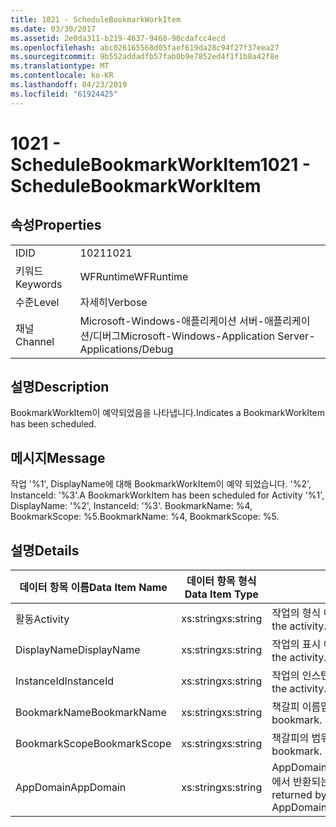 ```yaml
---
title: 1021 - ScheduleBookmarkWorkItem
ms.date: 03/30/2017
ms.assetid: 2e0da311-b219-4637-9460-90cdafcc4ecd
ms.openlocfilehash: abc026165568d05faef619da28c94f27f37eea27
ms.sourcegitcommit: 9b552addadfb57fab0b9e7852ed4f1f1b8a42f8e
ms.translationtype: MT
ms.contentlocale: ko-KR
ms.lasthandoff: 04/23/2019
ms.locfileid: "61924425"
---
```

# <a name="1021---schedulebookmarkworkitem"></a><span data-ttu-id="d38ab-102">1021 - ScheduleBookmarkWorkItem</span><span class="sxs-lookup"><span data-stu-id="d38ab-102">1021 - ScheduleBookmarkWorkItem</span></span>
## <a name="properties"></a><span data-ttu-id="d38ab-103">속성</span><span class="sxs-lookup"><span data-stu-id="d38ab-103">Properties</span></span>  
  
|||  
|-|-|  
|<span data-ttu-id="d38ab-104">ID</span><span class="sxs-lookup"><span data-stu-id="d38ab-104">ID</span></span>|<span data-ttu-id="d38ab-105">1021</span><span class="sxs-lookup"><span data-stu-id="d38ab-105">1021</span></span>|  
|<span data-ttu-id="d38ab-106">키워드</span><span class="sxs-lookup"><span data-stu-id="d38ab-106">Keywords</span></span>|<span data-ttu-id="d38ab-107">WFRuntime</span><span class="sxs-lookup"><span data-stu-id="d38ab-107">WFRuntime</span></span>|  
|<span data-ttu-id="d38ab-108">수준</span><span class="sxs-lookup"><span data-stu-id="d38ab-108">Level</span></span>|<span data-ttu-id="d38ab-109">자세히</span><span class="sxs-lookup"><span data-stu-id="d38ab-109">Verbose</span></span>|  
|<span data-ttu-id="d38ab-110">채널</span><span class="sxs-lookup"><span data-stu-id="d38ab-110">Channel</span></span>|<span data-ttu-id="d38ab-111">Microsoft-Windows-애플리케이션 서버-애플리케이션/디버그</span><span class="sxs-lookup"><span data-stu-id="d38ab-111">Microsoft-Windows-Application Server-Applications/Debug</span></span>|  
  
## <a name="description"></a><span data-ttu-id="d38ab-112">설명</span><span class="sxs-lookup"><span data-stu-id="d38ab-112">Description</span></span>  
 <span data-ttu-id="d38ab-113">BookmarkWorkItem이 예약되었음을 나타냅니다.</span><span class="sxs-lookup"><span data-stu-id="d38ab-113">Indicates a BookmarkWorkItem has been scheduled.</span></span>  
  
## <a name="message"></a><span data-ttu-id="d38ab-114">메시지</span><span class="sxs-lookup"><span data-stu-id="d38ab-114">Message</span></span>  
 <span data-ttu-id="d38ab-115">작업 '%1', DisplayName에 대해 BookmarkWorkItem이 예약 되었습니다. '%2', InstanceId: '%3'.</span><span class="sxs-lookup"><span data-stu-id="d38ab-115">A BookmarkWorkItem has been scheduled for Activity '%1', DisplayName: '%2', InstanceId: '%3'.</span></span>  <span data-ttu-id="d38ab-116">BookmarkName: %4, BookmarkScope: %5.</span><span class="sxs-lookup"><span data-stu-id="d38ab-116">BookmarkName: %4, BookmarkScope: %5.</span></span>  
  
## <a name="details"></a><span data-ttu-id="d38ab-117">설명</span><span class="sxs-lookup"><span data-stu-id="d38ab-117">Details</span></span>  
  
|<span data-ttu-id="d38ab-118">데이터 항목 이름</span><span class="sxs-lookup"><span data-stu-id="d38ab-118">Data Item Name</span></span>|<span data-ttu-id="d38ab-119">데이터 항목 형식</span><span class="sxs-lookup"><span data-stu-id="d38ab-119">Data Item Type</span></span>|<span data-ttu-id="d38ab-120">설명</span><span class="sxs-lookup"><span data-stu-id="d38ab-120">Description</span></span>|  
|--------------------|--------------------|-----------------|  
|<span data-ttu-id="d38ab-121">활동</span><span class="sxs-lookup"><span data-stu-id="d38ab-121">Activity</span></span>|<span data-ttu-id="d38ab-122">xs:string</span><span class="sxs-lookup"><span data-stu-id="d38ab-122">xs:string</span></span>|<span data-ttu-id="d38ab-123">작업의 형식 이름입니다.</span><span class="sxs-lookup"><span data-stu-id="d38ab-123">The type name of the activity.</span></span>|  
|<span data-ttu-id="d38ab-124">DisplayName</span><span class="sxs-lookup"><span data-stu-id="d38ab-124">DisplayName</span></span>|<span data-ttu-id="d38ab-125">xs:string</span><span class="sxs-lookup"><span data-stu-id="d38ab-125">xs:string</span></span>|<span data-ttu-id="d38ab-126">작업의 표시 이름입니다.</span><span class="sxs-lookup"><span data-stu-id="d38ab-126">The display name of the activity.</span></span>|  
|<span data-ttu-id="d38ab-127">InstanceId</span><span class="sxs-lookup"><span data-stu-id="d38ab-127">InstanceId</span></span>|<span data-ttu-id="d38ab-128">xs:string</span><span class="sxs-lookup"><span data-stu-id="d38ab-128">xs:string</span></span>|<span data-ttu-id="d38ab-129">작업의 인스턴스 ID입니다.</span><span class="sxs-lookup"><span data-stu-id="d38ab-129">The instance id of the activity.</span></span>|  
|<span data-ttu-id="d38ab-130">BookmarkName</span><span class="sxs-lookup"><span data-stu-id="d38ab-130">BookmarkName</span></span>|<span data-ttu-id="d38ab-131">xs:string</span><span class="sxs-lookup"><span data-stu-id="d38ab-131">xs:string</span></span>|<span data-ttu-id="d38ab-132">책갈피 이름입니다.</span><span class="sxs-lookup"><span data-stu-id="d38ab-132">The name of the bookmark.</span></span>|  
|<span data-ttu-id="d38ab-133">BookmarkScope</span><span class="sxs-lookup"><span data-stu-id="d38ab-133">BookmarkScope</span></span>|<span data-ttu-id="d38ab-134">xs:string</span><span class="sxs-lookup"><span data-stu-id="d38ab-134">xs:string</span></span>|<span data-ttu-id="d38ab-135">책갈피의 범위입니다.</span><span class="sxs-lookup"><span data-stu-id="d38ab-135">The scope of the bookmark.</span></span>|  
|<span data-ttu-id="d38ab-136">AppDomain</span><span class="sxs-lookup"><span data-stu-id="d38ab-136">AppDomain</span></span>|<span data-ttu-id="d38ab-137">xs:string</span><span class="sxs-lookup"><span data-stu-id="d38ab-137">xs:string</span></span>|<span data-ttu-id="d38ab-138">AppDomain.CurrentDomain.FriendlyName에서 반환되는 문자열입니다.</span><span class="sxs-lookup"><span data-stu-id="d38ab-138">The string returned by AppDomain.CurrentDomain.FriendlyName.</span></span>|
